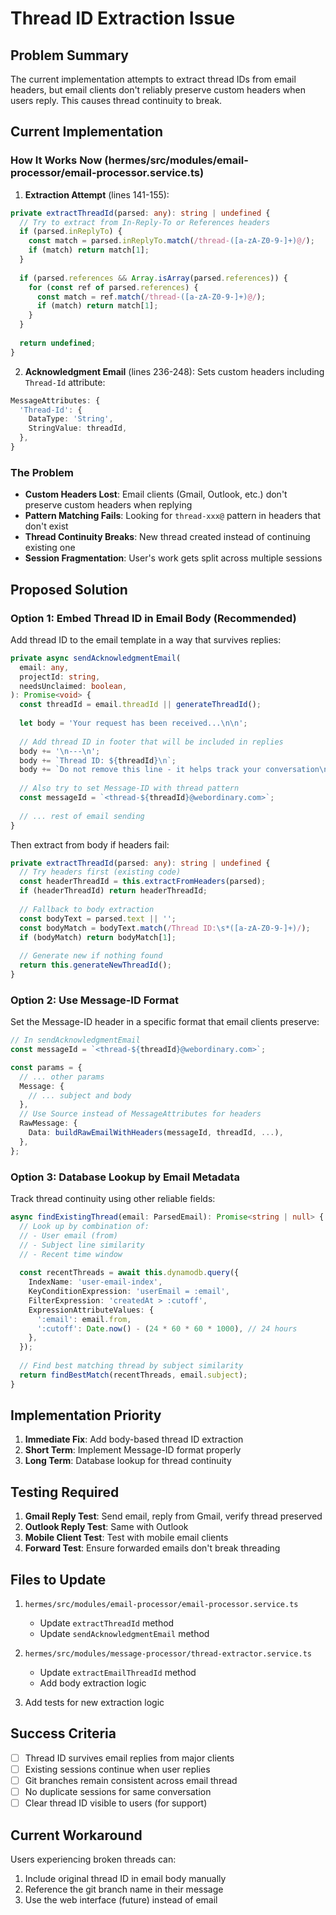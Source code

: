# Thread ID Extraction Issue

## Problem Summary

The current implementation attempts to extract thread IDs from email headers, but email clients don't reliably preserve custom headers when users reply. This causes thread continuity to break.

## Current Implementation

### How It Works Now (hermes/src/modules/email-processor/email-processor.service.ts)

1. **Extraction Attempt** (lines 141-155):
```typescript
private extractThreadId(parsed: any): string | undefined {
  // Try to extract from In-Reply-To or References headers
  if (parsed.inReplyTo) {
    const match = parsed.inReplyTo.match(/thread-([a-zA-Z0-9-]+)@/);
    if (match) return match[1];
  }
  
  if (parsed.references && Array.isArray(parsed.references)) {
    for (const ref of parsed.references) {
      const match = ref.match(/thread-([a-zA-Z0-9-]+)@/);
      if (match) return match[1];
    }
  }
  
  return undefined;
}
```

2. **Acknowledgment Email** (lines 236-248):
Sets custom headers including `Thread-Id` attribute:
```typescript
MessageAttributes: {
  'Thread-Id': {
    DataType: 'String',
    StringValue: threadId,
  },
}
```

### The Problem

- **Custom Headers Lost**: Email clients (Gmail, Outlook, etc.) don't preserve custom headers when replying
- **Pattern Matching Fails**: Looking for `thread-xxx@` pattern in headers that don't exist
- **Thread Continuity Breaks**: New thread created instead of continuing existing one
- **Session Fragmentation**: User's work gets split across multiple sessions

## Proposed Solution

### Option 1: Embed Thread ID in Email Body (Recommended)

Add thread ID to the email template in a way that survives replies:

```typescript
private async sendAcknowledgmentEmail(
  email: any,
  projectId: string,
  needsUnclaimed: boolean,
): Promise<void> {
  const threadId = email.threadId || generateThreadId();
  
  let body = 'Your request has been received...\n\n';
  
  // Add thread ID in footer that will be included in replies
  body += '\n---\n';
  body += `Thread ID: ${threadId}\n`;
  body += `Do not remove this line - it helps track your conversation\n`;
  
  // Also try to set Message-ID with thread pattern
  const messageId = `<thread-${threadId}@webordinary.com>`;
  
  // ... rest of email sending
}
```

Then extract from body if headers fail:

```typescript
private extractThreadId(parsed: any): string | undefined {
  // Try headers first (existing code)
  const headerThreadId = this.extractFromHeaders(parsed);
  if (headerThreadId) return headerThreadId;
  
  // Fallback to body extraction
  const bodyText = parsed.text || '';
  const bodyMatch = bodyText.match(/Thread ID:\s*([a-zA-Z0-9-]+)/);
  if (bodyMatch) return bodyMatch[1];
  
  // Generate new if nothing found
  return this.generateNewThreadId();
}
```

### Option 2: Use Message-ID Format

Set the Message-ID header in a specific format that email clients preserve:

```typescript
// In sendAcknowledgmentEmail
const messageId = `<thread-${threadId}@webordinary.com>`;

const params = {
  // ... other params
  Message: {
    // ... subject and body
  },
  // Use Source instead of MessageAttributes for headers
  RawMessage: {
    Data: buildRawEmailWithHeaders(messageId, threadId, ...),
  },
};
```

### Option 3: Database Lookup by Email Metadata

Track thread continuity using other reliable fields:

```typescript
async findExistingThread(email: ParsedEmail): Promise<string | null> {
  // Look up by combination of:
  // - User email (from)
  // - Subject line similarity
  // - Recent time window
  
  const recentThreads = await this.dynamodb.query({
    IndexName: 'user-email-index',
    KeyConditionExpression: 'userEmail = :email',
    FilterExpression: 'createdAt > :cutoff',
    ExpressionAttributeValues: {
      ':email': email.from,
      ':cutoff': Date.now() - (24 * 60 * 60 * 1000), // 24 hours
    },
  });
  
  // Find best matching thread by subject similarity
  return findBestMatch(recentThreads, email.subject);
}
```

## Implementation Priority

1. **Immediate Fix**: Add body-based thread ID extraction
2. **Short Term**: Implement Message-ID format properly
3. **Long Term**: Database lookup for thread continuity

## Testing Required

1. **Gmail Reply Test**: Send email, reply from Gmail, verify thread preserved
2. **Outlook Reply Test**: Same with Outlook
3. **Mobile Client Test**: Test with mobile email clients
4. **Forward Test**: Ensure forwarded emails don't break threading

## Files to Update

1. `hermes/src/modules/email-processor/email-processor.service.ts`
   - Update `extractThreadId` method
   - Update `sendAcknowledgmentEmail` method

2. `hermes/src/modules/message-processor/thread-extractor.service.ts`
   - Update `extractEmailThreadId` method
   - Add body extraction logic

3. Add tests for new extraction logic

## Success Criteria

- [ ] Thread ID survives email replies from major clients
- [ ] Existing sessions continue when user replies
- [ ] Git branches remain consistent across email thread
- [ ] No duplicate sessions for same conversation
- [ ] Clear thread ID visible to users (for support)

## Current Workaround

Users experiencing broken threads can:
1. Include original thread ID in email body manually
2. Reference the git branch name in their message
3. Use the web interface (future) instead of email